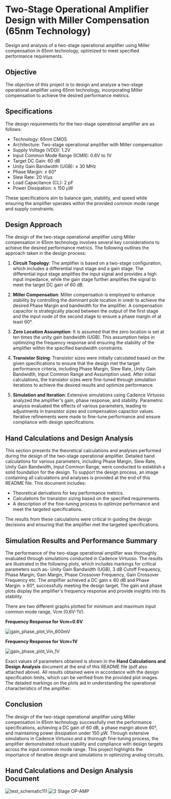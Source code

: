 # Two-Stage Operational Amplifier Design with Miller Compensation (65nm Technology)
Design and analysis of a two-stage operational amplifier using Miller compensation in 65nm technology, optimized to meet specified performance requirements.


## Objective
The objective of this project is to design and analyze a two-stage operational amplifier using 65nm technology, incorporating Miller compensation to achieve the desired performance metrics.


## Specifications
The design requirements for the two-stage operational amplifier are as follows:
- Technology: 65nm CMOS
- Architecture: Two-stage operational amplifier with Miller compensation
- Supply Voltage (VDD): 1.2V
- Input Common Mode Range (ICMR): 0.6V to 1V
- Target DC Gain: 60 dB
- Unity Gain Bandwidth (UGB): ≤ 30 MHz
- Phase Margin: ≥ 60°
- Slew Rate: 20 V/µs
- Load Capacitance (CL): 2 pF
- Power Dissipation: ≤ 150 µW

These specifications aim to balance gain, stability, and speed while ensuring the amplifier operates within the provided common mode range and supply constraints.


## Design Approach
The design of the two-stage operational amplifier using Miller compensation in 65nm technology involves several key considerations to achieve the desired performance metrics. The following outlines the approach taken in the design process:

1. **Circuit Topology**:
The amplifier is based on a two-stage configuration, which includes a differential input stage and a gain stage.
The differential input stage amplifies the input signal and provides a high input impedance, while the gain stage further amplifies the signal to meet the target DC gain of 60 dB.

3. **Miller Compensation**:
Miller compensation is employed to enhance stability by controlling the dominant pole location in oredr to achieve the desired Phase Margin and bandwidth for the amplifier.
A compensation capacitor is strategically placed between the output of the first stage and the input node of the second stage to ensure a phase margin of at least 60°.

5. **Zero Location Assumption**:
It is assumed that the zero location is set at ten times the unity gain bandwidth (UGB). This assumption helps in optimizing the frequency response and ensuring the stability of the amplifier within the specified bandwidth constraints.

7. **Transistor Sizing**:
Transistor sizes were initially calculated based on the given specifications to ensure that the design met the target performance criteria, including Phase Margin, Slew Rate, Unity Gain Bandwidth, Input Common Range and Assumption used.
After initial calculations, the transistor sizes were fine-tuned through simulation iterations to achieve the desired results and optimize performance.

9. **Simulation and Iteration**:
Extensive simulations using Cadence Virtuoso analyzed the amplifier's gain, phase response, and stability. Parametric analysis evaluated the effects of various parameters, leading to adjustments in transistor sizes and compensation capacitor values. Iterative refinements were made to fine-tune performance and ensure compliance with design specifications.


## Hand Calculations and Design Analysis
This section presents the theoretical calculations and analyses performed during the design of the two-stage operational amplifier. 
Detailed hand calculations for various parameters, including Phase Margin, Slew Rate, Unity Gain Bandwidth, Input Common Range, were conducted to establish a solid foundation for the design.
To support the design process, an image containing all calculations and analyses is provided at the end of this README file. This document includes:
- Theoretical derivations for key performance metrics.
- Calculations for transistor sizing based on the specified requirements.
- A description of the fine-tuning process to optimize performance and meet the targeted specifications.

The results from these calculations were critical in guiding the design decisions and ensuring that the amplifier met the targeted specifications.


## Simulation Results and Performance Summary
The performance of the two-stage operational amplifier was thoroughly evaluated through simulations conducted in Cadence Virtuoso. 
The results are illustrated in the following plots, which includes markings for critical parameters such as- Unity Gain Bandwidth (UGB), 3 dB Cutoff Frequency, Phase Margin, Gain Margin, Phase Crossover Frequency, Gain Crossover Frequency etc.
The amplifier achieved a DC gain ≥ 60 dB and Phase Margin: ≥ 60°, successfully meeting the design target. 
The gain and phase plots display the amplifier's frequency response and provide insights into its stability.

There are two different graphs plotted for minimum and maximum input common mode range, Vcm (0.6V-1V).

**Frequency Response for Vcm=0.6V**

![gain_phase_plot_Vin_600mV](https://github.com/user-attachments/assets/917a0943-9aa2-4b13-94ad-e35a37dbbf81)

**Frequency Response for Vcm=1V**

![gain_phase_plot_Vin_1V](https://github.com/user-attachments/assets/5cc84c69-e778-4db3-802d-736baf555513)

Exact values of parameters obtained is shown in the **Hand Calculations and Design Analysis** document at the end of this README file (pdf also attached above).
All results obtained were in accordance with the design specification limits, which can be verified from the provided plot images. The detailed markings on the plots aid in understanding the operational characteristics of the amplifier.


## Conclusion
The design of the two-stage operational amplifier using Miller compensation in 65nm technology successfully met the performance specifications, achieving a DC gain of 60 dB, a phase margin above 60°, and maintaining power dissipation under 150 µW. 
Through extensive simulations in Cadence Virtuoso and a thorough fine-tuning process, the amplifier demonstrated robust stability and compliance with design targets across the input common mode range. 
This project highlights the importance of iterative design and simulations in optimizing analog circuits.


## Hand Calculations and Design Analysis Document
![test_schematic111](https://github.com/user-attachments/assets/19a8662a-f366-4641-bb2b-65515e5e1093)
![2 Stage OP-AMP](https://github.com/user-attachments/assets/33b959f0-c8d1-4e74-883c-be439e6f16a2)
